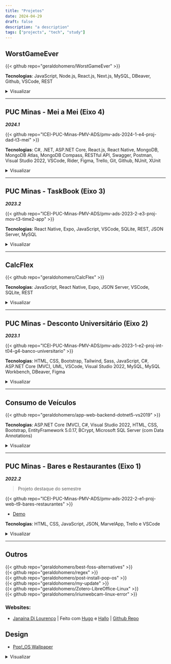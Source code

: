 ```yaml
---
title: "Projetos"
date: 2024-04-29
draft: false
description: "a description"
tags: ["projects", "tech", "study"]
---
```


## WorstGameEver

{{< github repo="geraldohomero/WorstGameEver" >}}

**Tecnologias**: JavaScript, Node.js, React.js, Next.js, MySQL, DBeaver, Github, VSCode, REST

<details style="cursor:pointer"><summary>Visualizar</summary>
  <img src="./img/wge.png"" style="border-radius:2%">
</details>

***

## PUC Minas - Mei a Mei (Eixo 4)
***2024.1***

{{< github repo="ICEI-PUC-Minas-PMV-ADS/pmv-ads-2024-1-e4-proj-dad-t3-mei" >}}

**Tecnologias**: C#, .NET, ASP.NET Core, React.js, React Native, MongoDB, MongoDB Atlas, MongoDB Compass, RESTful API, Swagger, Postman, Visual Studio 2022, VSCode, Rider, Figma, Trello, Git, Github, NUnit, XUnit

<details style="cursor:pointer"><summary>Visualizar</summary>
  <p>Ainda não disponível</p>
</details>

***

## PUC Minas - TaskBook (Eixo 3)
***2023.2***

{{< github repo="ICEI-PUC-Minas-PMV-ADS/pmv-ads-2023-2-e3-proj-mov-t3-time2-app" >}}

**Tecnologias**: React Native, Expo, JavaScript, VSCode, SQLite, REST, JSON Server, MySQL

<details style="cursor:pointer"><summary>Visualizar</summary>
  <img src="./img/taskbook.png" style="border-radius:2%">
</details>

***

## CalcFlex

{{< github repo="geraldohomero/CalcFlex" >}}

**Tecnologias**: JavaScript, React Native, Expo, JSON Server, VSCode, SQLite, REST
<details style="cursor:pointer"><summary>Visualizar</summary>
  <img src="./img/CalcFlex.png" style="border-radius:2%">
</details>

***

## PUC Minas - Desconto Universitário (Eixo 2)
***2023.1***

{{< github repo="ICEI-PUC-Minas-PMV-ADS/pmv-ads-2023-1-e2-proj-int-t04-g4-banco-universitario" >}}

**Tecnologias**: HTML, CSS, Bootstrap, Tailwind, Sass, JavaScript, C#, ASP.NET Core (MVC), UML, VSCode, Visual Studio 2022, MySQL, MySQL Workbench, DBeaver, Figma

<details style="cursor:pointer"><summary>Visualizar</summary>
  <img src="./img/descEstud.png" style="border-radius:2%">
</details>

***

## Consumo de Veículos

{{< github repo="geraldohomero/app-web-backend-dotnet5-vs2019" >}}

**Tecnologias**: ASP.NET Core (MVC), C#, Visual Studio 2022, HTML, CSS, Bootstrap, EntityFramework 5.0.17, BCrypt, Microsoft SQL Server (com Data Annotations)

<details style="cursor:pointer"><summary>Visualizar</summary>
  <img src="./img/Fuel.png" style="border-radius:2%">
</details>

***

## PUC Minas - Bares e Restaurantes (Eixo 1)
***2022.2***
>Projeto destaque do semestre

{{< github repo="ICEI-PUC-Minas-PMV-ADS/pmv-ads-2022-2-e1-proj-web-t9-bares-restaurantes" >}}

- [Demo](https://icei-puc-minas-pmv-ads.github.io/pmv-ads-2022-2-e1-proj-web-t9-bares-restaurantes/)

**Tecnologias**: HTML, CSS, JavaScript, JSON, MarvelApp, Trello e VSCode

<details style="cursor:pointer"><summary>Visualizar</summary>
  <img src="./img/BarERest.png" style="border-radius:2%">
</details>

***
## Outros

{{< github repo="geraldohomero/best-foss-alternatives" >}}
<br>
{{< github repo="geraldohomero/regex" >}}
<br>
{{< github repo="geraldohomero/post-install-pop-os" >}}
<br>
{{< github repo="geraldohomero/my-update" >}}
<br>
{{< github repo="geraldohomero/Zotero-LibreOffice-Linux" >}}
<br>
{{< github repo="geraldohomero/iriunwebcam-linux-error" >}}

### Websites:

 - [Janaína Di Lourenço](https://janalourenci.github.io) | Feito com [Hugo](https://gohugo.io) e [Hallo](https://github.com/EmielH/hallo-hugo/) | [Github Repo](https://github.com/janalourenci/janalourenci.github.io)

## Design

- [Pop!_OS Wallpaper](https://www.pling.com/p/1770949/)
<details style="cursor:pointer"><summary>Visualizar</summary>
  <img src="./img/pop-wallpaper-ultrawide.png">
</details>

